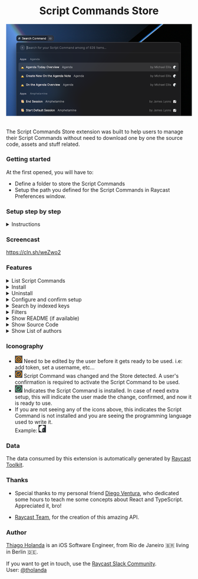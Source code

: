 <div align="center">
  <h1 align="center">Script Commands Store</h1>
  <img src="assets/readme/header.png">
  </br></br>
</div>

The Script Commands Store extension was built to help users to manage their Script Commands without need to download one by one the source code, assets and stuff related.

### Getting started

At the first opened, you will have to:
- Define a folder to store the Script Commands
- Setup the path you defined for the Script Commands in Raycast Preferences window.

### Setup step by step

<details>
 <summary>Instructions</summary>

  At the first time you open Script Commands Store, you will need to define the folder which will be used to storage the Script Commands downloaded.

  This is the setup screen. We strongly suggest you define a new folder for it.  
  Example: `~/raycast/script-commands`

  ![](assets/readme/setup/first-screen.png)

  After finish the first step, the Script Commands Store will be loaded for you, however, this doesn't mean it is fully configured for you, yet.

  In the next step, we will need to inform Raycast which folder it needs to watch. Let's take as example the suggestion above.

  First, open Raycast and press `⌘ Command + ,` and the following window will be presented:

  ![](assets/readme/setup/preferences.png)

  Now, click on `Extensions` (1) ➔ `Scripts` (2) ➔ `Script Commands` (3) ➔ `Add Directories` (4)

  ![](assets/readme/setup/preferences-extensions.png)

  After add the directory, the right panel should be similar to this

  ![](assets/readme/setup/setup-directory-added.png)

  Voilà, we are read to install the first Script Command using our Store!

  💡 Tip: Watch the screencast to see the extension in action.

</details>

### Screencast

https://cln.sh/weZwo2

### Features

<details>
 <summary>List Script Commands</summary>

 ![](assets/readme/content/main-list.png)
</details>
<details>
 <summary>Install</summary>

 ![](assets/readme/actions/install.png)
</details>
<details>
 <summary>Uninstall</summary>

 ![](assets/readme/actions/uninstall.png)
</details>
<details>
 <summary>Configure and confirm setup</summary>

 ![](assets/readme/actions/configure.png)  
 ![](assets/readme/actions/confirm.png)
</details>
<details>
 <summary>Search by indexed keys</summary>

 ![](assets/readme/search-bar/search-bar.png)
 - *Categories*: `communication`, `web searches`...
 - *Subcategories*: `github`, `brew`...
 - *Author name*: `things`
 - *Type*: `installed`, `template`, `setup`
 - *Programming language*: `bash`, `swift`, `python`... 
</details>
<details>
 <summary>Filters</summary>

 ![](assets/readme/panels/filter-by.png)
 - Type  
 ![](assets/readme/panels/filter-by-type.png)
 - Languages  
 ![](assets/readme/panels/filter-by-language.png)
</details>
<details>
 <summary>Show README (if available)</summary>

 ![](assets/readme/panels/view-readme.png)
</details>
<details>
 <summary>Show Source Code</summary>

 ![](assets/readme/panels/view-source-code.png)
</details>
<details>
 <summary>Show List of authors</summary>

 ![](assets/readme/panels/authors.png)
</details>

### Iconography

- ![](assets/readme/icons/gear-orange.png) Need to be edited by the user before it gets ready to be used. i.e: add token, set a username, etc...
- ![](assets/readme/icons/checkmark-orange.png) Script Command was changed and the Store detected. A user's confirmation is required to activate the Script Command to be used.
- ![](assets/readme/icons/checkmark-green.png) Indicates the Script Command is installed. In case of need extra setup, this will indicate the user made the change, confirmed, and now it is ready to use.
- If you are not seeing any of the icons above, this indicates the Script Command is not installed and you are seeing the programming language used to write it.  
  Example: ![](assets/readme/icons/language.png)

### Data

The data consumed by this extension is automatically generated by [Raycast Toolkit](https://github.com/raycast/script-commands/tree/master/Tools/Toolkit).
 
### Thanks

- Special thanks to my personal friend [Diego Ventura](https://github.com/diegoventura), who dedicated some hours to teach me some concepts about React and TypeScript. Appreciated it, bro!

- [Raycast Team](https://github.com/orgs/raycast/people), for the creation of this amazing API.

### Author

[Thiago Holanda](https://unnamedd.codes) is an iOS Software Engineer, from Rio de Janeiro 🇧🇷 living in Berlin 🇩🇪.

If you want to get in touch, use the [Raycast Slack Community](https://raycast.com/community).  
User: [@tholanda](https://raycastcommunity.slack.com/team/U01BYRUJZ3J)